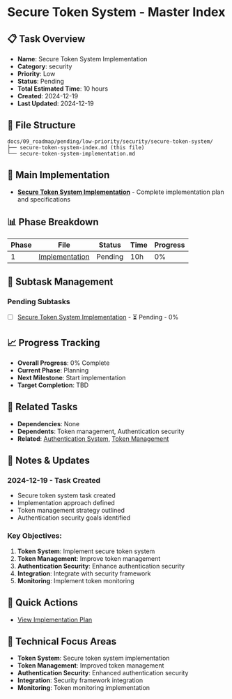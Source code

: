 # Secure Token System - Master Index

## 📋 Task Overview
- **Name**: Secure Token System Implementation
- **Category**: security
- **Priority**: Low
- **Status**: Pending
- **Total Estimated Time**: 10 hours
- **Created**: 2024-12-19
- **Last Updated**: 2024-12-19

## 📁 File Structure
```
docs/09_roadmap/pending/low-priority/security/secure-token-system/
├── secure-token-system-index.md (this file)
└── secure-token-system-implementation.md
```

## 🎯 Main Implementation
- **[Secure Token System Implementation](./secure-token-system-implementation.md)** - Complete implementation plan and specifications

## 📊 Phase Breakdown
| Phase | File | Status | Time | Progress |
|-------|------|--------|------|----------|
| 1 | [Implementation](./secure-token-system-implementation.md) | Pending | 10h | 0% |

## 🔄 Subtask Management
### Pending Subtasks
- [ ] [Secure Token System Implementation](./secure-token-system-implementation.md) - ⏳ Pending - 0%

## 📈 Progress Tracking
- **Overall Progress**: 0% Complete
- **Current Phase**: Planning
- **Next Milestone**: Start implementation
- **Target Completion**: TBD

## 🔗 Related Tasks
- **Dependencies**: None
- **Dependents**: Token management, Authentication security
- **Related**: [Authentication System](../authentication-system/), [Token Management](../token-management/)

## 📝 Notes & Updates
### 2024-12-19 - Task Created
- Secure token system task created
- Implementation approach defined
- Token management strategy outlined
- Authentication security goals identified

### Key Objectives:
1. **Token System**: Implement secure token system
2. **Token Management**: Improve token management
3. **Authentication Security**: Enhance authentication security
4. **Integration**: Integrate with security framework
5. **Monitoring**: Implement token monitoring

## 🚀 Quick Actions
- [View Implementation Plan](./secure-token-system-implementation.md)

## 🎯 Technical Focus Areas
- **Token System**: Secure token system implementation
- **Token Management**: Improved token management
- **Authentication Security**: Enhanced authentication security
- **Integration**: Security framework integration
- **Monitoring**: Token monitoring implementation

